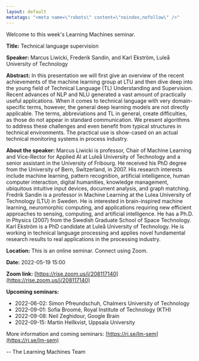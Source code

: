 ```yaml
---
layout: default
metatags: "<meta name=\"robots\" content=\"noindex,nofollow\" />"
---
```

Welcome to this week's Learning Machines seminar.

**Title:** Technical language supervision

**Speaker:** Marcus Liwicki, Frederik Sandin, and Karl Ekström, Luleå University of Technology

**Abstract:** In this presentation we will first give an overview of the recent achievements of the machine learning group at LTU and then dive deep into the young field of Technical Language (TL) Understanding and Supervision. Recent advances of NLP and NLU generated a vast amount of practically useful applications. When it comes to technical language with very domain-specific terms, however, the general deep learning models are not directly applicable. The terms, abbreviations and TL in general, create difficulties, as those do not appear in standard communication. We present algorithms to address these challenges and even benefit from typical structures in technical environments. The practical use is show-cased on an actual technical monitoring systems in process industry.

**About the speaker:** Marcus Liwicki is professor, Chair of Machine Learning and Vice-Rector for Applied AI at Luleå University of Technology and a senior assistant in the University of Fribourg. He received his PhD degree from the University of Bern, Switzerland, in 2007. His research interests include machine learning, pattern recognition, artificial intelligence, human computer interaction, digital humanities, knowledge management, ubiquitous intuitive input devices, document analysis, and graph matching.
Fredrik Sandin is a professor in Machine Learning at the Lulea University of Technology (LTU) in Sweden. He is interested in brain-inspired machine learning, neuromorphic computing, and applications requiring new efficient approaches to sensing, computing, and artificial intelligence. He has a Ph.D. in Physics (2007) from the Swedish Graduate School of Space Technology.
Karl Ekström is a PhD candidate at Luleå University of Technology. He is working in technical language processing and applies novel fundamental research results to real applications in the processing industry.

**Location:** This is an online seminar. Connect using Zoom.

**Date:** 2022-05-19 15:00

**Zoom link:** [https://rise.zoom.us/j/208117140](https://rise.zoom.us/j/208117140)

**Upcoming seminars:**

* 2022-06-02: Simon Pfreundschuh, Chalmers University of Technology
* 2022-09-01: Sofia Broomé, Royal Institute of Technology (KTH)
* 2022-09-08: Neil Zeghidour, Google Brain
* 2022-09-15: Martin Hellkvist, Uppsala University

More information and coming seminars: [https://ri.se/lm-sem](https://ri.se/lm-sem)

-- The Learning Machines Team

